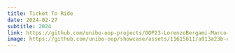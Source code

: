 ```yaml
---
title: Ticket To Ride
date: 2024-02-27
subtitle: 2024
link: https://github.com/unibo-oop-projects/OOP23-LorenzoBergami-Marco-MarcoMassa-OrazioSpina-PietroSbaraccani-tckt-to-rd/blob/0.0.291-grading/Ticket-to-Ride.jar
image: https://github.com/unibo-oop/showcase/assets/11615611/a913a23b-ce97-4635-b10d-0f4ac5741263
---
```

